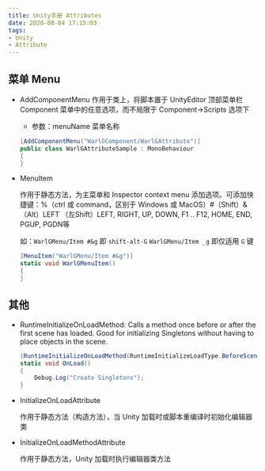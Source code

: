 ```yaml
---
title: Unity手册 Attributes
date: 2020-08-04 17:15:03
tags:
- Unity
- Attribute
---
```


## 菜单 Menu

- AddComponentMenu
  作用于类上，将脚本置于 UnityEditor 顶部菜单栏 Component 菜单中的任意选项，而不局限于 Component->Scripts 选项下
   - 参数：menuName 菜单名称

  ``` csharp
  [AddComponentMenu("WarlGComponent/WarlGAttribute")]
  public class WarlGAttributeSample : MonoBehaviour
  {
  }
  ```

  
  
- MenuItem

  作用于静态方法，为主菜单和 Inspector context menu 添加选项。可添加快捷键：%（ctrl 或 command，区别于 Windows 或 MacOS）#（Shift）&（Alt）LEFT （左Shift）LEFT, RIGHT, UP, DOWN, F1 .. F12, HOME, END, PGUP, PGDN等

  如：`WarlGMenu/Item #&g` 即 `shift-alt-G` `WarlGMenu/Item _g` 即仅适用 `G` 键

  ``` csharp
  [MenuItem("WarlGMenu/Item #&g")]
  static void WarlGMenuItem()
  {
  }
  ```
  
  


## 其他

- RuntimeInitializeOnLoadMethod: Calls a method once before or after the first scene has loaded. Good for initializing Singletons without having to place objects in the scene.

  ``` csharp
  [RuntimeInitializeOnLoadMethod(RuntimeInitializeLoadType.BeforeSceneLoad)]
  static void OnLoad()
  {
      Debug.Log("Create Singletons");
  }
  ```



- InitializeOnLoadAttribute

  作用于静态方法（构造方法），当 Unity 加载时或脚本重编译时初始化编辑器类
  
  


- InitializeOnLoadMethodAttribute

  作用于静态方法，Unity 加载时执行编辑器类方法